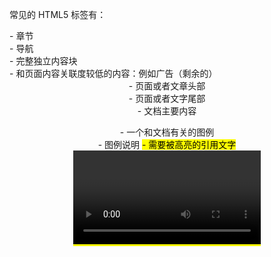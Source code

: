 常见的 HTML5 标签有：

<section> - 章节
<nav> - 导航
<article> - 完整独立内容块
<aside> - 和页面内容关联度较低的内容：例如广告（剩余的）
<header> - 页面或者文章头部
<footer> - 页面或者文字尾部
<main> - 文档主要内容
<figure> - 一个和文档有关的图例
<figcaption> - 图例说明
<mark> - 需要被高亮的引用文字
<video> - 视频
<audio> - 音频
<source> - 为 video 和 audio 指定 媒体源
<track> - 为 video 和 audio 指定 文本轨道（字幕）
<canvas> - 位图区域
<svg> - 矢量图
<progress> - 进度条
<meter> - 滑动条